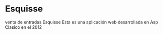 # Esquisse
venta de entradas Esquisse
Esta es una aplicación web desarrollada en Asp Clasico en el 2012
